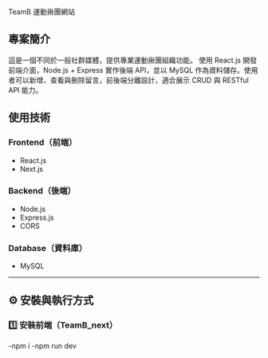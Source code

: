 TeamB 運動揪團網站

## 專案簡介
這是一個不同於一般社群媒體，提供專業運動揪團組織功能。 使用 React.js 開發前端介面，Node.js + Express 實作後端 API，並以 MySQL 作為資料儲存。使用者可以新增、查看與刪除留言，前後端分離設計，適合展示 CRUD 與 RESTful API 能力。

## 使用技術

### Frontend（前端）
- React.js
- Next.js
  
### Backend（後端）
- Node.js
- Express.js
- CORS

### Database（資料庫）
- MySQL

---------------------------------
## ⚙️ 安裝與執行方式

### 1️⃣ 安裝前端（TeamB_next）

-npm i
-npm run dev



  
